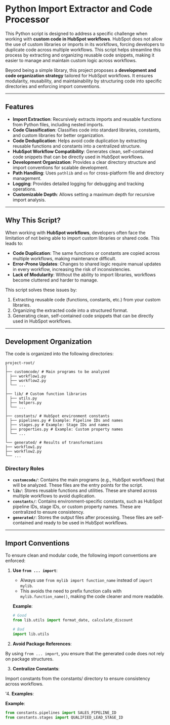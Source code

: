 # Python Import Extractor and Code Processor

This Python script is designed to address a specific challenge when working with **custom code in HubSpot workflows**. HubSpot does not allow the use of custom libraries or imports in its workflows, forcing developers to duplicate code across multiple workflows. This script helps streamline this process by extracting and organizing reusable code snippets, making it easier to manage and maintain custom logic across workflows.

Beyond being a simple library, this project proposes a **development and code organization strategy** tailored for HubSpot workflows. It ensures modularity, reusability, and maintainability by structuring code into specific directories and enforcing import conventions.

---

## Features

- **Import Extraction**: Recursively extracts imports and reusable functions from Python files, including nested imports.
- **Code Classification**: Classifies code into standard libraries, constants, and custom libraries for better organization.
- **Code Deduplication**: Helps avoid code duplication by extracting reusable functions and constants into a centralized structure.
- **HubSpot Workflow Compatibility**: Generates clean, self-contained code snippets that can be directly used in HubSpot workflows.
- **Development Organization**: Provides a clear directory structure and import conventions for scalable development.
- **Path Handling**: Uses `pathlib` and `os` for cross-platform file and directory management.
- **Logging**: Provides detailed logging for debugging and tracking operations.
- **Customizable Depth**: Allows setting a maximum depth for recursive import analysis.

---

## Why This Script?

When working with **HubSpot workflows**, developers often face the limitation of not being able to import custom libraries or shared code. This leads to:

- **Code Duplication**: The same functions or constants are copied across multiple workflows, making maintenance difficult.
- **Error-Prone Updates**: Changes to shared logic require manual updates in every workflow, increasing the risk of inconsistencies.
- **Lack of Modularity**: Without the ability to import libraries, workflows become cluttered and harder to manage.

This script solves these issues by:
1. Extracting reusable code (functions, constants, etc.) from your custom libraries.
2. Organizing the extracted code into a structured format.
3. Generating clean, self-contained code snippets that can be directly used in HubSpot workflows.

---

## Development Organization

The code is organized into the following directories:
```
project-root/
│
├── customcode/ # Main programs to be analyzed
│ ├── workflow1.py
│ ├── workflow2.py
│ └── ...
│
├── lib/ # Custom function libraries
│ ├── utils.py
│ ├── helpers.py
│ └── ...
│
├── constants/ # HubSpot environment constants
│ ├── pipelines.py # Example: Pipeline IDs and names
│ ├── stages.py # Example: Stage IDs and names
│ ├── properties.py # Example: Custom property names
│ └── ...
│
└── generated/ # Results of transformations
├── workflow1.py
├── workflow2.py
└── ...
```


### Directory Roles

- **`customcode/`**: Contains the main programs (e.g., HubSpot workflows) that will be analyzed. These files are the entry points for the script.
- **`lib/`**: Stores reusable functions and utilities. These are shared across multiple workflows to avoid duplication.
- **`constants/`**: Contains environment-specific constants, such as HubSpot pipeline IDs, stage IDs, or custom property names. These are centralized to ensure consistency.
- **`generated/`**: Stores the output files after processing. These files are self-contained and ready to be used in HubSpot workflows.

---

## Import Conventions

To ensure clean and modular code, the following import conventions are enforced:

1. **Use `from ... import`**:
   - Always use `from mylib import function_name` instead of `import mylib`.
   - This avoids the need to prefix function calls with `mylib.function_name()`, making the code cleaner and more readable.

   **Example**:
   ```python
   # Good
   from lib.utils import format_date, calculate_discount

   # Bad
   import lib.utils

2. **Avoid Package References**:

By using `from ... import`, you ensure that the generated code does not rely on package structures.

3. **Centralize Constants**:

Import constants from the constants/ directory to ensure consistency across workflows.

'4. **Examples**:

   **Example**:
   ```python
   from constants.pipelines import SALES_PIPELINE_ID
   from constants.stages import QUALIFIED_LEAD_STAGE_ID
   ```



